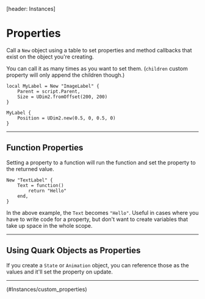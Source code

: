 [header: Instances]

# Properties

Call a `New` object using a table to set properties and method callbacks that exist on the object you're creating.

You can call it as many times as you want to set them. (`children` custom property will only append the children though.)

```luau
local MyLabel = New "ImageLabel" {
	Parent = script.Parent,
	Size = UDim2.fromOffset(200, 200)
}

MyLabel {
	Position = UDim2.new(0.5, 0, 0.5, 0)
}
```

---

## Function Properties

Setting a property to a function will run the function and set the property to the returned value.

```luau
New "TextLabel" {
	Text = function()
		return "Hello"
	end,
}
```

In the above example, the `Text` becomes `"Hello"`. Useful in cases where you have to write code for a property, but don't want to create variables that take up space in the whole scope.

---

## Using Quark Objects as Properties

If you create a `State` or `Animation` object, you can reference those as the values and it'll set the property on update.

---

<!NextPage|Custom Properties>(#Instances/custom_properties)
